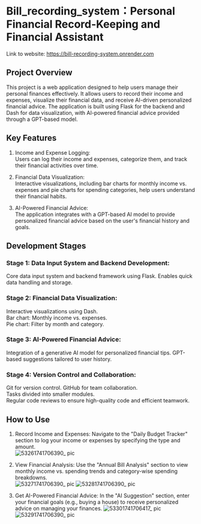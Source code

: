 # Bill_recording_system：Personal Financial Record-Keeping and Financial Assistant

Link to website:
https://bill-recording-system.onrender.com

## Project Overview
This project is a web application designed to help users manage their personal finances effectively. It allows users to record their income and expenses, visualize their financial data, and receive AI-driven personalized financial advice. The application is built using Flask for the backend and Dash for data visualization, with AI-powered financial advice provided through a GPT-based model.

## Key Features
1. Income and Expense Logging:  
Users can log their income and expenses, categorize them, and track their financial activities over time.

2. Financial Data Visualization:  
Interactive visualizations, including bar charts for monthly income vs. expenses and pie charts for spending categories, help users understand their financial habits.

3. AI-Powered Financial Advice:  
The application integrates with a GPT-based AI model to provide personalized financial advice based on the user's financial history and goals.

## Development Stages
### Stage 1: Data Input System and Backend Development:
Core data input system and backend framework using Flask.
Enables quick data handling and storage.  

### Stage 2: Financial Data Visualization:  
Interactive visualizations using Dash.  
Bar chart: Monthly income vs. expenses.  
Pie chart: Filter by month and category.

### Stage 3: AI-Powered Financial Advice:  
Integration of a generative AI model for personalized financial tips.
GPT-based suggestions tailored to user history.  
 
### Stage 4: Version Control and Collaboration:

Git for version control. 
GitHub for team collaboration.  
Tasks divided into smaller modules.   
Regular code reviews to ensure high-quality code and efficient teamwork.  

## How to Use
1. Record Income and Expenses:
Navigate to the "Daily Budget Tracker" section to log your income or expenses by specifying the type and amount.  
![53261741706390_ pic](https://github.com/user-attachments/assets/4d879bfd-c661-4955-b277-473c0c6c4fec)

2. View Financial Analysis:
Use the "Annual Bill Analysis" section to view monthly income vs. spending trends and category-wise spending breakdowns.  
![53271741706390_ pic](https://github.com/user-attachments/assets/fd592d8a-9a2f-4dcb-9766-63e23e976e76)
![53281741706390_ pic](https://github.com/user-attachments/assets/537e2b82-fcb8-4767-896a-6759f4d6001f)

3. Get AI-Powered Financial Advice:
In the "AI Suggestion" section, enter your financial goals (e.g., buying a house) to receive personalized advice on managing your finances.
![53301741706417_ pic](https://github.com/user-attachments/assets/d59c7e52-725f-4941-88ed-8bf8db54bf1a)
![53291741706390_ pic](https://github.com/user-attachments/assets/763429ed-b155-47cd-a0f2-c22aad74cb19)




